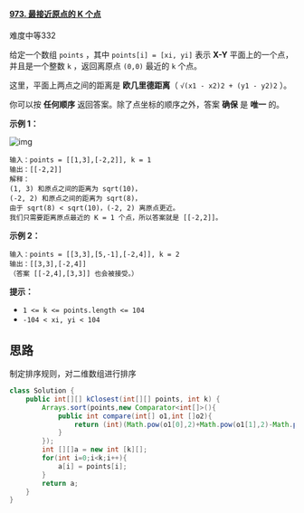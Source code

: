 #### [973. 最接近原点的 K 个点](https://leetcode-cn.com/problems/k-closest-points-to-origin/)

难度中等332

给定一个数组 `points` ，其中 `points[i] = [xi, yi]` 表示 **X-Y** 平面上的一个点，并且是一个整数 `k` ，返回离原点 `(0,0)` 最近的 `k` 个点。

这里，平面上两点之间的距离是 **欧几里德距离**（ `√(x1 - x2)2 + (y1 - y2)2` ）。

你可以按 **任何顺序** 返回答案。除了点坐标的顺序之外，答案 **确保** 是 **唯一** 的。

 

**示例 1：**

![img](https://assets.leetcode.com/uploads/2021/03/03/closestplane1.jpg)

```
输入：points = [[1,3],[-2,2]], k = 1
输出：[[-2,2]]
解释： 
(1, 3) 和原点之间的距离为 sqrt(10)，
(-2, 2) 和原点之间的距离为 sqrt(8)，
由于 sqrt(8) < sqrt(10)，(-2, 2) 离原点更近。
我们只需要距离原点最近的 K = 1 个点，所以答案就是 [[-2,2]]。
```

**示例 2：**

```
输入：points = [[3,3],[5,-1],[-2,4]], k = 2
输出：[[3,3],[-2,4]]
（答案 [[-2,4],[3,3]] 也会被接受。）
```

 

**提示：**

- `1 <= k <= points.length <= 104`
- `-104 < xi, yi < 104`

## 思路

制定排序规则，对二维数组进行排序

```java
class Solution {
    public int[][] kClosest(int[][] points, int k) {
        Arrays.sort(points,new Comparator<int[]>(){
            public int compare(int[] o1,int []o2){
                return (int)(Math.pow(o1[0],2)+Math.pow(o1[1],2)-Math.pow(o2[0],2)-Math.pow(o2[1],2));
            }
        });
        int [][]a = new int [k][];
        for(int i=0;i<k;i++){
            a[i] = points[i];
        }
        return a;
    }
}
```